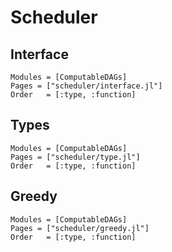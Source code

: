 # Scheduler

## Interface
```@autodocs
Modules = [ComputableDAGs]
Pages = ["scheduler/interface.jl"]
Order   = [:type, :function]
```

## Types
```@autodocs
Modules = [ComputableDAGs]
Pages = ["scheduler/type.jl"]
Order   = [:type, :function]
```

## Greedy
```@autodocs
Modules = [ComputableDAGs]
Pages = ["scheduler/greedy.jl"]
Order   = [:type, :function]
```
